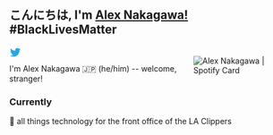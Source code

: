 ## こんにちは, I'm [Alex Nakagawa!](https://alex.urspace.io) #BlackLivesMatter

<a href="https://twitter.com/nakaflocka3">
  <img align="left" alt="Alex Nakagawa | Twitter" width="21px" src="https://raw.githubusercontent.com/alexnakagawa/alexnakagawa/master/assets/twitter.svg" />
</a>

<br />
<a href="https://spotify-github-profile.vercel.app/api/view?uid=alexnakagawa3&redirect=true">
  <img align="right" alt="Alex Nakagawa | Spotify Card" width="175px" src="https://spotify-github-profile.vercel.app/api/view?uid=alexnakagawa3&cover_image=true" />
</a>

I'm Alex Nakagawa 🇯🇵 (he/him) -- welcome, stranger!

### Currently 
🏀 all things technology for the front office of the LA Clippers
